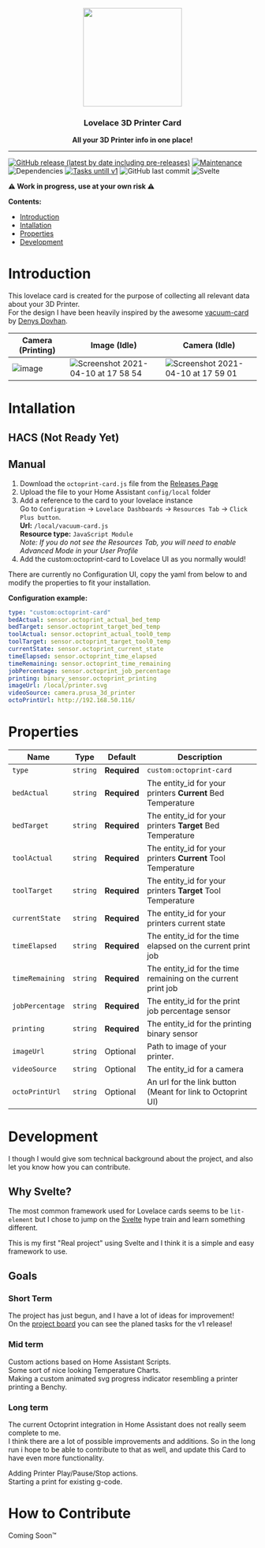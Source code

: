 <p align="center">
  <img height=200 src="https://user-images.githubusercontent.com/8472619/114278237-1320f700-9a2f-11eb-80d9-ac86238cccd5.png"/>
</p>

<h3 align="center">Lovelace 3D Printer Card</h2>
<p align="center">
  <strong align="center">All your 3D Printer info in one place!</strong>
</p>

---

[![GitHub release (latest by date including pre-releases)](https://img.shields.io/github/v/release/kasperlaursen/octoprint-card?include_prereleases)](https://GitHub.com/kasperlaursen/octoprint-card/releases/)
[![Maintenance](https://img.shields.io/badge/Maintained%3F-yes-green.svg)](https://GitHub.com/kasperlaursen/octoprint-card/graphs/commit-activity)
![Dependencies](https://img.shields.io/david/kasperlaursen/octoprint-card.svg)
[![Tasks untill v1](https://img.shields.io/github/issues-search/kasperlaursen/octoprint-card?label=Tasks%20before%20v1%20release&query=is%3Aopen%20is%3Aissue%20project%3Akasperlaursen%2Foctoprint-card%2F1)](https://github.com/kasperlaursen/octoprint-card/projects/1)
![GitHub last commit](https://img.shields.io/github/last-commit/kasperlaursen/octoprint-card)
![Svelte](https://img.shields.io/badge/Made%20with-Svelte-orange)

**⚠️ Work in progress, use at your own risk ⚠️**

**Contents:**

- [Introduction](#Introduction)
- [Intallation](#Intallation)
- [Properties](#Properties)
- [Development](#Development)

# Introduction

This lovelace card is created for the purpose of collecting all relevant data about your 3D Printer.  
For the design I have been heavily inspired by the awesome [vacuum-card](https://github.com/denysdovhan/vacuum-card) by [Denys Dovhan](https://github.com/denysdovhan).

| Camera (Printing)                                                                                              | Image (Idle)                                                                                                                               | Camera (Idle)                                                                                                                              |
| -------------------------------------------------------------------------------------------------------------- | ------------------------------------------------------------------------------------------------------------------------------------------ | ------------------------------------------------------------------------------------------------------------------------------------------ |
| ![image](https://user-images.githubusercontent.com/8472619/114276747-50ce5180-9a28-11eb-99d5-2f921a8aba67.png) | ![Screenshot 2021-04-10 at 17 58 54](https://user-images.githubusercontent.com/8472619/114276753-5deb4080-9a28-11eb-8ee9-3ce6b31cec29.png) | ![Screenshot 2021-04-10 at 17 59 01](https://user-images.githubusercontent.com/8472619/114276763-66437b80-9a28-11eb-9cc6-1585f46b1cc5.png) |

# Intallation

## HACS (Not Ready Yet)

## Manual

1. Download the `octoprint-card.js` file from the [Releases Page](https://github.com/kasperlaursen/octoprint-card/releases)
2. Upload the file to your Home Assistant `config/local` folder
3. Add a reference to the card to your lovelace instance  
   Go to `Configuration` → `Lovelace Dashboards` → `Resources Tab` → `Click Plus button`.  
   **Url:** `/local/vacuum-card.js`  
   **Resource type:** `JavaScript Module`  
   _Note: If you do not see the Resources Tab, you will need to enable Advanced Mode in your User Profile_
4. Add the custom:octoprint-card to Lovelace UI as you normally would!

There are currently no Configuration UI, copy the yaml from below to and modify the properties to fit your installation.

**Configuration example:**

```yaml
type: "custom:octoprint-card"
bedActual: sensor.octoprint_actual_bed_temp
bedTarget: sensor.octoprint_target_bed_temp
toolActual: sensor.octoprint_actual_tool0_temp
toolTarget: sensor.octoprint_target_tool0_temp
currentState: sensor.octoprint_current_state
timeElapsed: sensor.octoprint_time_elapsed
timeRemaining: sensor.octoprint_time_remaining
jobPercentage: sensor.octoprint_job_percentage
printing: binary_sensor.octoprint_printing
imageUrl: /local/printer.svg
videoSource: camera.prusa_3d_printer
octoPrintUrl: http://192.168.50.116/
```

# Properties

| Name            |   Type   | Default      | Description                                                   |
| --------------- | :------: | ------------ | ------------------------------------------------------------- |
| `type`          | `string` | **Required** | `custom:octoprint-card`                                       |
| `bedActual`     | `string` | **Required** | The entity_id for your printers **Current** Bed Temperature   |
| `bedTarget`     | `string` | **Required** | The entity_id for your printers **Target** Bed Temperature    |
| `toolActual`    | `string` | **Required** | The entity_id for your printers **Current** Tool Temperature  |
| `toolTarget`    | `string` | **Required** | The entity_id for your printers **Target** Tool Temperature   |
| `currentState`  | `string` | **Required** | The entity_id for your printers current state                 |
| `timeElapsed`   | `string` | **Required** | The entity_id for the time elapsed on the current print job   |
| `timeRemaining` | `string` | **Required** | The entity_id for the time remaining on the current print job |
| `jobPercentage` | `string` | **Required** | The entity_id for the print job percentage sensor             |
| `printing`      | `string` | **Required** | The entity_id for the printing binary sensor                  |
| `imageUrl`      | `string` | Optional     | Path to image of your printer.                                |
| `videoSource`   | `string` | Optional     | The entity_id for a camera                                    |
| `octoPrintUrl`  | `string` | Optional     | An url for the link button (Meant for link to Octoprint UI)   |

# Development

I though I would give som technical background about the project, and also let you know how you can contribute.

## Why Svelte?

The most common framework used for Lovelace cards seems to be `lit-element` but I chose to jump on the [Svelte](https://svelte.dev) hype train and learn something different.

This is my first "Real project" using Svelte and I think it is a simple and easy framework to use.

## Goals

### Short Term

The project has just begun, and I have a lot of ideas for improvement!  
On the [project board](https://github.com/kasperlaursen/octoprint-card/projects/1) you can see the planed tasks for the v1 release!

### Mid term

Custom actions based on Home Assistant Scripts.  
Some sort of nice looking Temperature Charts.  
Making a custom animated svg progress indicator resembling a printer printing a Benchy.

### Long term

The current Octoprint integration in Home Assistant does not really seem complete to me.  
I think there are a lot of possible improvements and additions. So in the long run i hope to be able to contribute to that as well, and update this Card to have even more functionality.

Adding Printer Play/Pause/Stop actions.  
Starting a print for existing g-code.

# How to Contribute

Coming Soon™
